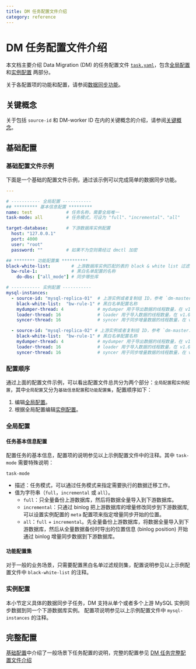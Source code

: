 ```yaml
---
title: DM 任务配置文件介绍
category: reference
---
```


# DM 任务配置文件介绍

本文档主要介绍 Data Migration (DM) 的任务配置文件 [`task.yaml`](https://github.com/pingcap/dm/blob/master/dm/master/task.yaml)，包含[全局配置](#全局配置) 和[实例配置](#实例配置) 两部分。

关于各配置项的功能和配置，请参阅[数据同步功能](/dev/reference/tools/data-migration/features/overview.md)。

## 关键概念

关于包括 `source-id` 和 DM-worker ID 在内的关键概念的介绍，请参阅[关键概念](/dev/reference/tools/data-migration/configure/overview.md#关键概念)。

## 基础配置

### 基础配置文件示例

下面是一个基础的配置文件示例，通过该示例可以完成简单的数据同步功能。

```yaml
---

# ----------- 全局配置 -----------
## ********* 基本信息配置 *********
name: test             # 任务名称，需要全局唯一
task-mode: all         # 任务模式，可设为 "full"、"incremental"、"all"

target-database:       # 下游数据库实例配置
  host: "127.0.0.1"
  port: 4000
  user: "root"
  password: ""         # 如果不为空则需经过 dmctl 加密

## ******** 功能配置集 **********
black-white-list:        # 上游数据库实例匹配的表的 black & white list 过滤规则集
  bw-rule-1:             # 黑白名单配置的名称
    do-dbs: ["all_mode"] # 同步哪些库

# ----------- 实例配置 -----------
mysql-instances:
  - source-id: "mysql-replica-01"  # 上游实例或者复制组 ID，参考 `dm-master.toml` 的 `source-id` 配置
    black-white-list:  "bw-rule-1" # 黑白名单配置名称
    mydumper-thread: 4             # mydumper 用于导出数据的线程数量，在 v1.0.2 版本引入
    loader-thread: 16              # loader 用于导入数据的线程数量，在 v1.0.2 版本引入
    syncer-thread: 16              # syncer 用于同步增量数据的线程数量，在 v1.0.2 版本引入

  - source-id: "mysql-replica-02" # 上游实例或者复制组 ID，参考 `dm-master.toml` 的 `source-id` 配置
    black-white-list:  "bw-rule-1" # 黑白名单配置名称
    mydumper-thread: 4             # mydumper 用于导出数据的线程数量，在 v1.0.2 版本引入
    loader-thread: 16              # loader 用于导入数据的线程数量，在 v1.0.2 版本引入
    syncer-thread: 16              # syncer 用于同步增量数据的线程数量，在 v1.0.2 版本引入
```

### 配置顺序

通过上面的配置文件示例，可以看出配置文件总共分为两个部分：`全局配置`和`实例配置`，其中`全局配置`又分为`基础信息配置`和`功能配置集`，配置顺序如下：

1. 编辑[全局配置](#全局配置)。
2. 根据全局配置编辑[实例配置](#实例配置)。

### 全局配置

#### 任务基本信息配置

配置任务的基本信息，配置项的说明参见以上示例配置文件中的注释。其中 `task-mode` 需要特殊说明：

`task-mode`

- 描述：任务模式，可以通过任务模式来指定需要执行的数据迁移工作。
- 值为字符串（`full`，`incremental` 或 `all`）。
    - `full`：只全量备份上游数据库，然后将数据全量导入到下游数据库。
    - `incremental`：只通过 binlog 把上游数据库的增量修改同步到下游数据库, 可以设置实例配置的 `meta` 配置项来指定增量同步开始的位置。
    - `all`：`full` + `incremental`。先全量备份上游数据库，将数据全量导入到下游数据库，然后从全量数据备份时导出的位置信息 (binlog position) 开始通过 binlog 增量同步数据到下游数据库。

#### 功能配置集

对于一般的业务场景，只需要配置黑白名单过滤规则集，配置说明参见以上示例配置文件中 `black-white-list` 的注释。

### 实例配置

本小节定义具体的数据同步子任务，DM 支持从单个或者多个上游 MySQL 实例同步数据到同一个下游数据库实例。
配置项说明参见以上示例配置文件中 `mysql-instances` 的注释。

## 完整配置

[基础配置](#基础配置)中介绍了一般场景下任务配置的说明，完整的配置参见 [DM 任务完整配置文件介绍](/dev/reference/tools/data-migration/configure/task-configuration-file-full.md)
